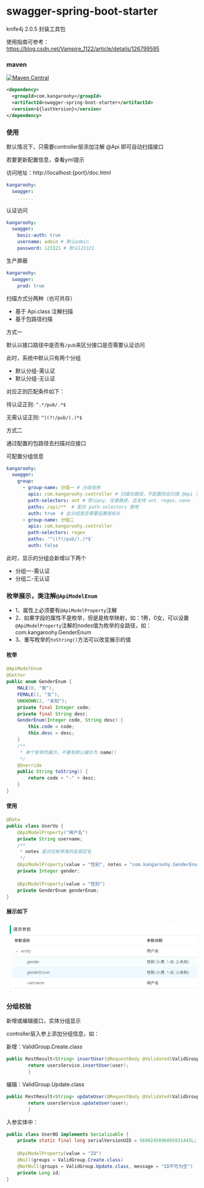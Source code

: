 # swagger-spring-boot-starter

knife4j 2.0.5 封装工具包

使用指南可参考：https://blog.csdn.net/Vampire_1122/article/details/126799595

### maven

[![Maven Central](https://img.shields.io/maven-central/v/com.kangaroohy/swagger-spring-boot-starter.svg)](https://search.maven.org/#search%7Cgav%7C1%7Cg%3A%22com.kangaroohy%22%20AND%20a%3A%swagger-spring-boot-starter%22)

~~~xml
<dependency>
  <groupId>com.kangaroohy</groupId>
  <artifactId>swagger-spring-boot-starter</artifactId>
  <version>${lastVersion}</version>
</dependency>
~~~

### 使用

默认情况下，只需要controller层添加注解 @Api 即可自动扫描接口

若要更新配置信息，查看yml提示

访问地址：http://localhost:{port}/doc.html

```yaml
kangaroohy:
  swagger:
    ......
```

认证访问

```yaml
kangaroohy:
  swagger:
    basic-auth: true
    username: admin # 默认admin
    password: 123321 # 默认123321
```

生产屏蔽

```yaml
kangaroohy:
  swagger:
    prod: true
```

扫描方式分两种（也可共存）

- 基于 Api.class 注解扫描
- 基于包路径扫描

方式一

默认以接口路径中是否有`/pub`来区分接口是否需要认证访问

此时，系统中默认只有两个分组

- 默认分组-需认证
- 默认分组-无认证

对应正则匹配条件如下：

待认证正则: `^.*/pub/.*$`

无需认证正则: `^((?!/pub/).)*$`

方式二

通过配置的包路径去扫描对应接口

可配置分组信息
```yaml
kangaroohy:
  swagger:
    group:
      - group-name: 分组一 # 分组名称
        apis: com.kangaroohy.controller # 扫描包路径，不配置则会扫描 @Api 注解
        path-selectors: ant # 默认any，任意路径，还支持 ant、regex、none
        paths: /api/**  # 配合 path-selectors 使用
        auth: true  # 此分组是否需要设置授权头
      - group-name: 分组二
        apis: com.kangaroohy.controller
        path-selectors: regex
        paths: '^((?!/pub/).)*$'
        auth: false
```

此时，显示的分组会新增以下两个

- 分组一-需认证
- 分组二-无认证

### 枚举展示，类注解`@ApiModelEnum`

- 1、属性上必须要有`@ApiModelProperty`注解
- 2、如果字段的属性不是枚举，但是是枚举映射，如：1男，0女，可以设置`@ApiModelProperty`注解的nodes值为枚举的全路径，如：com.kangaroohy.GenderEnum
- 3、重写枚举的`toString()`方法可以改变展示的值

#### 枚举
~~~java
@ApiModelEnum
@Getter
public enum GenderEnum {
    MALE(0, "男"),
    FEMALE(1, "女"),
    UNKNOWN(2, "未知");
    private final Integer code;
    private final String desc;
    GenderEnum(Integer code, String desc) {
        this.code = code;
        this.desc = desc;
    }
    /**
     * 单个枚举的展示，不重写默认展示为 name()
     */
    @Override
    public String toString() {
        return code + "-" + desc;
    }
}
~~~

#### 使用
~~~java
@Data
public class UserVo {
    @ApiModelProperty("用户名")
    private String username;
    /**
     * notes 是对应枚举类的全限定名
     */
    @ApiModelProperty(value = "性别", notes = "com.kangaroohy.GenderEnum")
    private Integer gender;
    
    @ApiModelProperty(value = "性别")
    private GenderEnum genderEnum;
}
~~~

#### 展示如下
![img.png](img.png)

### 分组校验

新增或编辑接口，实体分组显示

controller层入参上添加分组信息，如：

新增：ValidGroup.Create.class
```java
public RestResult<String> insertUser(@RequestBody @Validated(ValidGroup.Create.class) UserBO user) {
        return usersService.insertUser(user);
        }
```

编辑：ValidGroup.Update.class
```java
public RestResult<String> updateUser(@RequestBody @Validated(ValidGroup.Update.class) UserBO user) {
        return usersService.updateUser(user);
        }
```

入参实体中：
```java
public class UserBO implements Serializable {
    private static final long serialVersionUID = 5699245096095831445L;

    @ApiModelProperty(value = "ID")
    @Null(groups = ValidGroup.Create.class)
    @NotNull(groups = ValidGroup.Update.class, message = "ID不可为空")
    private Long id;
}
```